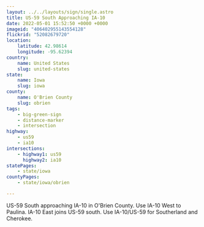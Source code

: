 ```yaml
---
layout: ../../layouts/sign/single.astro
title: US-59 South Approaching IA-10
date: 2022-05-01 15:52:50 +0000 +0000
imageid: "406402955143554128"
flickrid: "52082679720"
location:
    latitude: 42.98614
    longitude: -95.62394
country:
    name: United States
    slug: united-states
state:
    name: Iowa
    slug: iowa
county:
    name: O'Brien County
    slug: obrien
tags:
    - big-green-sign
    - distance-marker
    - intersection
highway:
    - us59
    - ia10
intersections:
    - highway1: us59
      highway2: ia10
statePages:
    - state/iowa
countyPages:
    - state/iowa/obrien

---
```

US-59 South approaching IA-10 in O'Brien County.  Use IA-10 West to Paulina.  IA-10 East joins US-59 south.  Use IA-10/US-59 for Southerland and Cherokee.